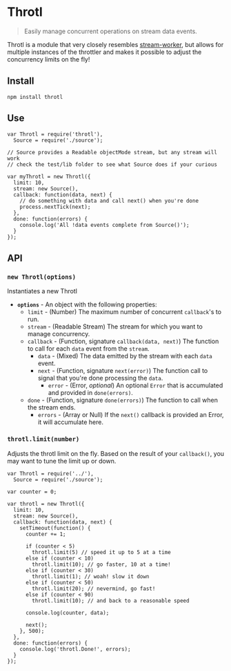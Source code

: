 # Throtl

> Easily manage concurrent operations on stream data events.

Throtl is a module that very closely resembles [stream-worker](https://github.com/goodeggs/stream-worker), but allows for multiple instances of the throttler and makes it possible to adjust the concurrency limits on the fly!

## Install

```
npm install throtl
```

## Use

```
var Throtl = require('throtl'),
  Source = require('./source');

// Source provides a Readable objectMode stream, but any stream will work
// check the test/lib folder to see what Source does if your curious

var myThrotl = new Throtl({
  limit: 10,
  stream: new Source(),
  callback: function(data, next) {
    // do something with data and call next() when you're done
    process.nextTick(next);
  },
  done: function(errors) {
    console.log('All !data events complete from Source()');
  }
});
```

## API

### __`new Throtl(options)`__

Instantiates a new Throtl

- __`options`__ - An object with the following properties:
  - `limit` - (Number) The maximum number of concurrent `callback`'s to run.
  - `stream` - (Readable Stream) The stream for which you want to manage concurrency.
  - `callback` - (Function, signature `callback(data, next)`) The function to call for each `data` event from the `stream`.
    - `data` - (Mixed) The data emitted by the stream with each `data` event.
    - `next` - (Function, signature `next(error)`) The function call to signal that you're done processing the `data`.
      - `error` - (Error, _optional_) An optional `Error` that is accumulated and provided in `done(errors)`.
  - `done` - (Function, signature `done(errors)`) The function to call when the stream ends.
    - `errors` - (Array or Null) If the `next()` callback is provided an Error, it will accumulate here.

### __`throtl.limit(number)`__

Adjusts the throtl limit on the fly.  Based on the result of your `callback()`, you may want to tune the limit up or down.

```
var Throtl = require('../'),
  Source = require('./source');

var counter = 0;

var throtl = new Throtl({
  limit: 10,
  stream: new Source(),
  callback: function(data, next) {
    setTimeout(function() {
      counter += 1;

      if (counter < 5)
        throtl.limit(5) // speed it up to 5 at a time
      else if (counter < 10)
        throtl.limit(10); // go faster, 10 at a time!
      else if (counter < 30)
        throtl.limit(1); // woah! slow it down
      else if (counter < 50)
        throtl.limit(20); // nevermind, go fast!
      else if (counter < 90)
        throtl.limit(10); // and back to a reasonable speed

      console.log(counter, data);

      next();
    }, 500);
  },
  done: function(errors) {
    console.log('throtl.Done!', errors);
  }
});
```
